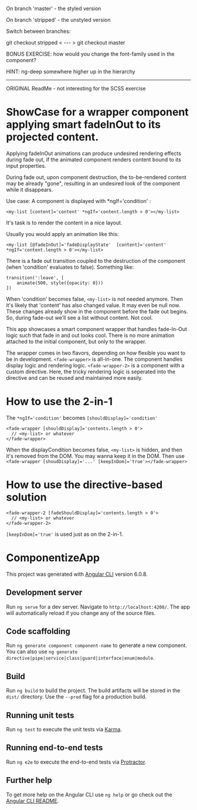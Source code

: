 On branch 'master' - the styled version


On branch 'stripped' - the unstyled version



Switch between branches:

git checkout stripped       < --- >       git checkout master



BONUS EXERCISE:  how would you change the font-family used in the <app-table-renderer> component?  

HINT: ng-deep somewhere higher up in the hierarchy


------------------------------------------------------------------------

ORIGINAL ReadMe - not interesting for the SCSS exercise


# ShowCase for a wrapper component applying smart fadeInOut to its projected content.

Applying fadeInOut animations can produce undesired rendering effects during fade out, if the animated component renders content bound to its input properties.

During fade out, upon component destruction, the to-be-rendered content may be already "gone", resulting in an undesired look of the component while it disappears.

Use case:
A component is displayed with *ngIf='condition' : 

`<my-list [content]='content' *ngIf='content.length > 0'></my-list>`

It's task is to render the content in a nice layout.

Usually you would apply an animation like this:

`<my-list [@fadeInOut]='fadeDisplayState' 
          [content]='content' *ngIf='content.length > 0'></my-list>`

There is a fade out transition coupled to the destruction of the component (when 'condition' evaluates to false).
Something like:

```
transition(':leave', [
    animate(500, style({opacity: 0}))
])
```

When 'condition' becomes false, `<my-list>` is not needed anymore. Then it's likely that 'content' has also changed value. It may even be null now. These changes already show in the component before the fade out begins. So, during fade-out we'll see a list without content. Not cool.

This app showcases a smart component wrapper that handles fade-In-Out logic such that fade in and out looks cool. There is no more animation attached to the initial component, but only to the wrapper.

The wrapper comes in two flavors, depending on how flexible you want to be in development.
`<fade-wrapper>`  is all-in-one. The component handles display logic and rendering logic.
`<fade-wrapper-2>`  is a component with a custom directive. Here, the tricky rendering logic is seperated into the directive and can be reused and maintained more easily.

# How to use the 2-in-1

The `*ngIf='condition'` becomes `[shouldDisplay]='condition'`

```
<fade-wrapper [shouldDisplay]='contents.length > 0'>
  // <my-list> or whatever
</fade-wrapper>
```

When the displayCondition becomes false, `<my-list>` is hidden, and then it's removed from the DOM.
You may wanna keep it in the DOM. 
Then use `<fade-wrapper [shoudDisplay]='...' [keepInDom]='true'></fade-wrapper>`

# How to use the directive-based solution

```
<fade-wrapper-2 [fadeShouldDisplay]='contents.length > 0'>
  // <my-list> or whatever
</fade-wrapper-2>
```
`[keepInDom]='true'` is used just as on the 2-in-1.


# ComponentizeApp

This project was generated with [Angular CLI](https://github.com/angular/angular-cli) version 6.0.8.

## Development server

Run `ng serve` for a dev server. Navigate to `http://localhost:4200/`. The app will automatically reload if you change any of the source files.

## Code scaffolding

Run `ng generate component component-name` to generate a new component. You can also use `ng generate directive|pipe|service|class|guard|interface|enum|module`.

## Build

Run `ng build` to build the project. The build artifacts will be stored in the `dist/` directory. Use the `--prod` flag for a production build.

## Running unit tests

Run `ng test` to execute the unit tests via [Karma](https://karma-runner.github.io).

## Running end-to-end tests

Run `ng e2e` to execute the end-to-end tests via [Protractor](http://www.protractortest.org/).

## Further help

To get more help on the Angular CLI use `ng help` or go check out the [Angular CLI README](https://github.com/angular/angular-cli/blob/master/README.md).
